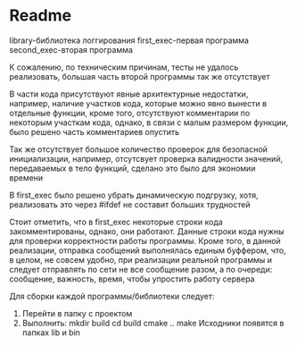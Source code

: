 # Readme
library-библиотека логгирования
first_exec-первая программа
second_exec-вторая программа

К сожалению, по техническим причинам, тесты не удалось реализовать, большая часть второй программы так же отсутствует

В части кода присутствуют явные архитектурные недостатки, например, наличие участков кода, которые можно явно вынести в отдельные функции, кроме того, отсутствуют комментарии по некоторым участкам кода, однако, в связи с малым размером функции, было решено часть комментариев опустить

Так же отсутствует большое количество проверок для безопасной инициализации, например, отсутсвует проверка валидности значений, передаваемых в тело функций, сделано это было для экономии времени

В first_exec было решено убрать динамическую подгрузку, хотя, реализовать это через #ifdef не составит больших трудностей

Стоит отметить, что в first_exec некоторые строки кода закомментированы, однако, они работают. Данные строки кода нужны для проверки корректности работы программы. Кроме того, в данной реализации, отправка сообщений выполнялась единым буффером, что, в целом, не совсем удобно, при реализации реальной программы и следует отправлять по сети не все сообщение разом, а по очереди: сообщение, важность, время, чтобы упростить работу сервера

Для сборки каждой программы/библиотеки следует:
1) Перейти в папку с проектом
2) Выполнить:
   mkdir build
   cd build
   cmake ..
   make
Исходники появятся в папках lib и bin
